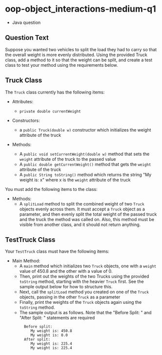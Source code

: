 # oop-object_interactions-medium-q1

- Java question

## Question Text

Suppose you wanted two vehicles to split the load they had to carry so that the overall weight is more evenly
distributed. Using the provided Truck class, add a method to it so that the weight can be split, and create a test class
to test your method using the requirements below.

## Truck Class

The `Truck` class currently has the following items:

- Attributes:
    - `private double currentWeight`

- Constructors:
    - a `public Truck(double w)` constructor which initializes the weight attribute of the truck

- Methods:
    - A `public void setCurrentWeight(double w)` method that sets the `weight` attribute of the truck to the passed
      value
    - A `public double getCurrentWeight()` method that gets the `weight` attribute of the truck
    - A `public String toString()` method which returns the string "My weight is: x" where x is the `weight` attribute
      of the truck

You must add the following items to the class:

- Methods:
    - A `splitLoad` method to split the combined weight of two `Truck` objects evenly across them. It must accept a
      `Truck` object as a parameter, and then evenly split the total weight of the passed truck and the truck the method
      was called on. Also, this method must be visible from another class, and it should not return anything.

## TestTruck Class

Your `TestTruck` class must have the following items:

- Main Method:
    - A `main` method which initializes two `Truck` objects, one with a `weight` value of 450.8 and the other with a
      value of 0.
    - Then, print out the weights of the two Trucks using the provided `toString` method, starting with the heavier
      `Truck` first. See the sample output below for how to structure this.
    - Next, call the `splitLoad` method you created on one of the `Truck` objects, passing in the other `Truck` as a
      parameter
    - Finally, print the weights of the `Truck` objects again using the `toString` method.
    - The sample output is as follows. Note that the "Before Split: " and "After Split: " statements are required
      ```
        Before split: 
           My weight is: 450.8
           My weight is: 0.0
        After split:
           My weight is: 225.4
           My weight is: 225.4
